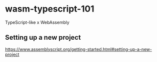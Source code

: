 # wasm-typescript-101

TypeScript-like x WebAssembly

## Setting up a new project

<https://www.assemblyscript.org/getting-started.html#setting-up-a-new-project>
